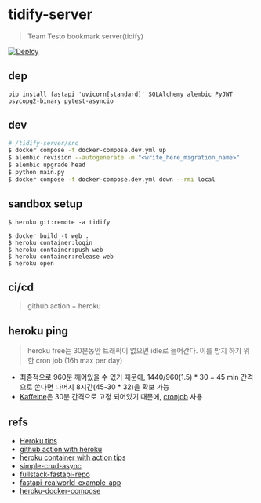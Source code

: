 # tidify-server
> Team Testo bookmark server(tidify)

[![Deploy](https://github.com/Nexters/tidify-server/actions/workflows/main.yml/badge.svg)](https://github.com/Nexters/tidify-server/actions/workflows/main.yml)

## dep
```
pip install fastapi 'uvicorn[standard]' SQLAlchemy alembic PyJWT psycopg2-binary pytest-asyncio
```

## dev
```bash
# /tidify-server/src
$ docker compose -f docker-compose.dev.yml up
$ alembic revision --autogenerate -m "<write_here_migration_name>" 
$ alembic upgrade head
$ python main.py
$ docker compose -f docker-compose.dev.yml down --rmi local 
```

## sandbox setup
```
$ heroku git:remote -a tidify
```

```
$ docker build -t web .
$ heroku container:login
$ heroku container:push web
$ heroku container:release web
$ heroku open
```

## ci/cd
> github action + heroku


## heroku ping
> heroku free는 30분동안 트래픽이 없으면 idle로 들어간다. 이를 방지 하기 위한 cron job (16h max per day)

- 최종적으로 960분 깨어있을 수 있기 때문에, 1440/960(1.5) * 30 = 45 min 간격으로 쏜다면 나머지 8시간(45-30 * 32)을 확보 가능
- [Kaffeine](https://kaffeine.herokuapp.com/)은 30분 간격으로 고정 되어있기 때문에, [cronjob](https://cron-job.org/) 사용


## refs
- [Heroku tips](https://towardsdatascience.com/how-to-deploy-your-fastapi-app-on-heroku-for-free-8d4271a4ab9)
- [github action with heroku](https://jarmos.netlify.app/posts/using-github-actions-to-deploy-a-fastapi-project-to-heroku/)
- [heroku container with action tips](https://github.com/AkhileshNS/heroku-deploy/issues/45)
- [simple-crud-async](https://github.com/testdrivenio/fastapi-crud-async)
- [fullstack-fastapi-repo](https://github.com/tiangolo/full-stack-fastapi-postgresql)
- [fastapi-realworld-example-app](https://github.com/nsidnev/fastapi-realworld-example-app)
- [heroku-docker-compose](https://devcenter.heroku.com/articles/local-development-with-docker-compose)